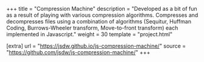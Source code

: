 +++
title = "Compression Machine"
description = "Developed as a bit of fun as a result of playing with various compression algorithms. Compresses and decompresses files using a combination of algorithms (Sequitur, Huffman Coding, Burrows-Wheeler transform, Move-to-front transform) each implemented in Javascript."
weight = 30
template = "project.html"

[extra]
url = "https://jsdw.github.io/js-compression-machine/"
source = "https://github.com/jsdw/js-compression-machine/"
+++